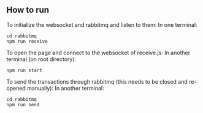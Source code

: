 
## How to run
To initialize the websocket and rabbitmq and listen to them:
In one terminal:
``` 
cd rabbitmq
npm run receive
```
To open the page and connect to the websocket of receive.js:
In another terminal (on root directory):
```
npm run start
```

To send the transactions through rabbitmq (this needs to be closed and re-opened manually):
In another terminal: 
```
cd rabbitmq
npm run send
```
